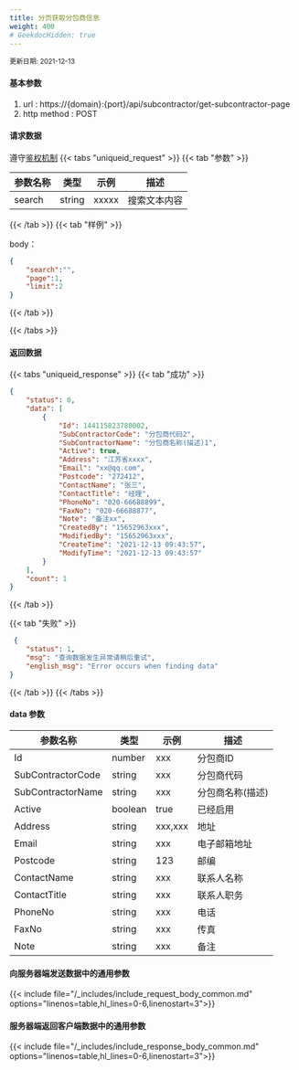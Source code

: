 ```yaml
---
title: 分页获取分包商信息
weight: 400
# GeekdocHidden: true
---
```


<small>更新日期: 2021-12-13</small>

#### 基本参数
1. url : https://{domain}:{port}/api/subcontractor/get-subcontractor-page
2. http method : POST

#### 请求数据
遵守[鉴权机制](/auth/)
{{< tabs "uniqueid_request" >}}
{{< tab "参数" >}} 

|  参数名称   |  类型 |  示例 |  描述 |
|  ----  | ----  | ----  | ----  |
|  search  | string  | xxxxx  | 搜索文本内容 |

{{< /tab >}}
{{< tab "样例" >}}


body： 

```json
{
    "search":"",
    "page":1,
    "limit":2
}
```
{{< /tab >}}

{{< /tabs >}}


#### 返回数据


{{< tabs "uniqueid_response" >}}
{{< tab "成功" >}} 
```json
{
    "status": 0,
    "data": [
        {
            "Id": 144115823780002,
            "SubContractorCode": "分包商代码2",
            "SubContractorName": "分包商名称(描述)1",
            "Active": true,
            "Address": "江苏省xxxx",
            "Email": "xx@qq.com",
            "Postcode": "272412",
            "ContactName": "张三",
            "ContactTitle": "经理",
            "PhoneNo": "020-66688899",
            "FaxNo": "020-66688877",
            "Note": "备注xx",
            "CreatedBy": "15652963xxx",
            "ModifiedBy": "15652963xxx",
            "CreateTime": "2021-12-13 09:43:57",
            "ModifyTime": "2021-12-13 09:43:57"
        }
    ],
    "count": 1
}
```   
{{< /tab >}}

{{< tab "失败" >}}
```json
 {
    "status": 1,
    "msg": "查询数据发生异常请稍后重试",
    "english_msg": "Error occurs when finding data"
}
```
{{< /tab >}}
{{< /tabs >}}
#### data 参数

|  参数名称   |  类型 |  示例 |  描述 |
|  ----  | ----  | ----  | ----  |
|  Id  | number  | xxx  | 分包商ID |
|  SubContractorCode  | string  | xxx  | 分包商代码 |
|  SubContractorName  | string  | xxx  | 分包商名称(描述) |
|  Active  | boolean  | true  | 已经启用 |
|  Address  | string  | xxx,xxx | 地址 |
|  Email  | string  | xxx | 电子邮箱地址 |
|  Postcode  |  string | 123 | 邮编 |
|  ContactName  |  string | xxx | 联系人名称 |
|  ContactTitle  |  string | xxx | 联系人职务 |
|  PhoneNo  |  string | xxx | 电话 |
|  FaxNo  |  string | xxx | 传真 |
|  Note  |  string | xxx | 备注 |

#### 向服务器端发送数据中的通用参数
{{< include file="/_includes/include_request_body_common.md"  options="linenos=table,hl_lines=0-6,linenostart=3">}}

#### 服务器端返回客户端数据中的通用参数

{{< include file="/_includes/include_response_body_common.md"  options="linenos=table,hl_lines=0-6,linenostart=3">}}
